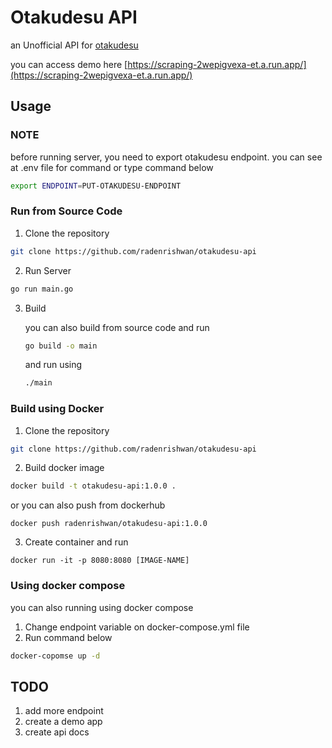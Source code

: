 # Otakudesu API
an Unofficial API for [otakudesu](https://otakudesu.video)

you can access demo here [https://scraping-2wepigvexa-et.a.run.app/](https://scraping-2wepigvexa-et.a.run.app/)
## Usage
### NOTE
before running server, you need to export otakudesu endpoint. you can see at .env file for command or type command below
```bash
export ENDPOINT=PUT-OTAKUDESU-ENDPOINT
```
### Run from Source Code
1. Clone the repository
```bash
git clone https://github.com/radenrishwan/otakudesu-api
```
2. Run Server
```bash
go run main.go
```
3. Build 

    you can also build from source code and run

    ```bash
    go build -o main
    ```

    and run using
    
    ```bash
    ./main
    ```

### Build using Docker

1. Clone the repository
```bash
git clone https://github.com/radenrishwan/otakudesu-api
```

2. Build docker image
```bash
docker build -t otakudesu-api:1.0.0 . 
```
or you can also push from dockerhub
```
docker push radenrishwan/otakudesu-api:1.0.0
```

3. Create container and run
```
docker run -it -p 8080:8080 [IMAGE-NAME]
```

### Using docker compose
you can also running using docker compose 
1. Change endpoint variable on docker-compose.yml file
2. Run command below
```bash
docker-copomse up -d
```

## TODO
1. add more endpoint
2. create a demo app
3. create api docs
